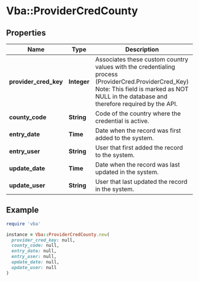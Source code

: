 # Vba::ProviderCredCounty

## Properties

| Name | Type | Description | Notes |
| ---- | ---- | ----------- | ----- |
| **provider_cred_key** | **Integer** | Associates these custom country values with the credentialing process (ProviderCred.ProviderCred_Key) Note: This field is marked as NOT NULL in the database and therefore required by the API. |  |
| **county_code** | **String** | Code of the country where the credential is active. |  |
| **entry_date** | **Time** | Date when the record was first added to the system. | [optional] |
| **entry_user** | **String** | User that first added the record to the system. | [optional] |
| **update_date** | **Time** | Date when the record was last updated in the system. | [optional] |
| **update_user** | **String** | User that last updated the record in the system. | [optional] |

## Example

```ruby
require 'vba'

instance = Vba::ProviderCredCounty.new(
  provider_cred_key: null,
  county_code: null,
  entry_date: null,
  entry_user: null,
  update_date: null,
  update_user: null
)
```

